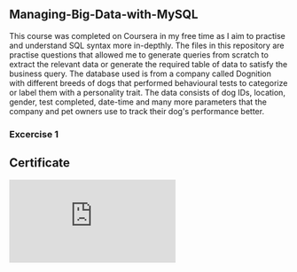 ## Managing-Big-Data-with-MySQL
This course was completed on Coursera in my free time as I aim to practise and understand SQL syntax more in-depthly. 
The files in this repository are practise questions that allowed me to generate queries from scratch to extract the relevant data or generate the required table of data to satisfy the business query. The database used is from a company called Dognition with different breeds of dogs that performed behavioural tests to categorize or label them with a personality trait. The data consists of dog IDs, location, gender, test completed, date-time and many more parameters that the company and pet owners use to track their dog's performance better.

### Excercise 1


## Certificate
![Duke Certificate](https://github.com/alroychiang/Managing-Big-Data-with-MySQL/blob/main/Managing%20Big%20Data%20with%20MySQL%20Certificate.pdf)
